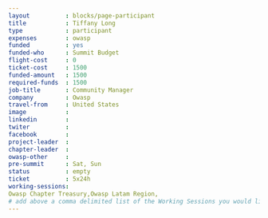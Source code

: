 ```yaml
---
layout          : blocks/page-participant
title           : Tiffany Long
type            : participant
expenses        : owasp
funded          : yes
funded-who      : Summit Budget
flight-cost     : 0
ticket-cost     : 1500
funded-amount   : 1500
required-funds  : 1500
job-title       : Community Manager
company         : Owasp
travel-from     : United States
image           :
linkedin        :
twiter          :
facebook        :
project-leader  :
chapter-leader  :
owasp-other     :
pre-summit      : Sat, Sun
status          : empty
ticket          : 5x24h
working-sessions:
Owasp Chapter Treasury,Owasp Latam Region,
# add above a comma delimited list of the Working Sessions you would like to attend (use the session's title)
---
```


<!-- put more details about participant here -->
